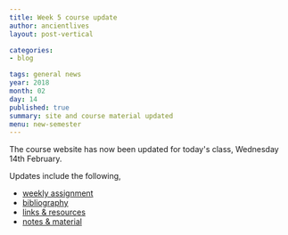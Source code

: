 ```yaml
---
title: Week 5 course update
author: ancientlives
layout: post-vertical

categories:
- blog

tags: general news
year: 2018
month: 02
day: 14
published: true
summary: site and course material updated
menu: new-semester
---
```


The course website has now been updated for today's class, Wednesday 14th February.

Updates include the following,

* [weekly assignment](/weekly_assignment)
* [bibliography](/bibliography)
* [links & resources](/links)
* [notes & material](/notes)
